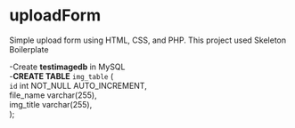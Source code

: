 # uploadForm
Simple upload form using HTML, CSS, and PHP.   This project used Skeleton Boilerplate

-Create <strong>testimagedb</strong> in MySQL
<br/>
-<strong>CREATE TABLE</strong> `img_table` ( <br />
    `id` int NOT_NULL AUTO_INCREMENT, <br />
    file_name varchar(255), <br />
    img_title varchar(255), <br />
);
